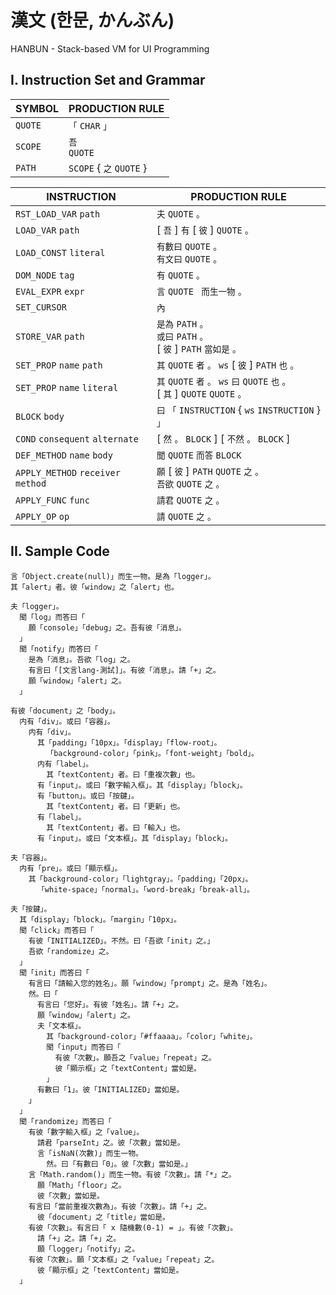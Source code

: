 # 漢文 (한문, かんぶん)
HANBUN - Stack-based VM for UI Programming

## I. Instruction Set and Grammar

| SYMBOL | PRODUCTION RULE           |
| ------ | -------------------- |
| `QUOTE`  | `「` `CHAR` `」`       |
| `SCOPE`  | `吾` <br> `QUOTE`      |
| `PATH`   | `SCOPE` { `之` `QUOTE` } |

| INSTRUCTION                      | PRODUCTION RULE                                                                   |
| -------------------------------- | ----------------------------------------------------------------------------- |
| `RST_LOAD_VAR` `path`              | `夫` `QUOTE` `。`                                                               |
| `LOAD_VAR` `path`                  | [ `吾` ] `有` [ `彼` ] `QUOTE` `。`                                             |
| `LOAD_CONST` `literal`             | `有數曰` `QUOTE` `。` <br> `有文曰` `QUOTE` `。`                                  |
| `DOM_NODE` `tag`                   | `有` `QUOTE` `。`                                                               |
| `EVAL_EXPR` `expr`                 | `言` `QUOTE` ` 而生一物` `。`                                                   |
| `SET_CURSOR`                       | `內`                                                                          |
| `STORE_VAR` `path`                 | `是為` `PATH` `。` <br> `或曰` `PATH` `。`<br> [ `彼` ] `PATH` `當如是` `。`          |
| `SET_PROP` `name` `path`           | `其` `QUOTE` `者` `。` `ws` [ `彼` ] `PATH` `也` `。`                             |
| `SET_PROP` `name` `literal`        | `其` `QUOTE` `者` `。` `ws` `曰` `QUOTE` `也` `。` <br> [ `其` ] `QUOTE` `QUOTE` `。` |
| `BLOCK` `body`                     | `曰` `「` `INSTRUCTION` { `ws` `INSTRUCTION` } `」`                               |
| `COND` `consequent` `alternate`    | [ `然` `。` `BLOCK` ] [ `不然` `。` `BLOCK` ]                                     |
| `DEF_METHOD` `name` `body`         | `聞` `QUOTE` `而答` `BLOCK`                                                       |
| `APPLY_METHOD` `receiver` `method` | `願` [ `彼` ] `PATH` `QUOTE` `之` `。` <br> `吾欲` `QUOTE` `之` `。`                |
| `APPLY_FUNC` `func`                | `請君` `QUOTE` `之` `。`                                                        |
| `APPLY_OP` `op`                    | `請` `QUOTE` `之` `。`                                                          |

## II. Sample Code

```
言「Object.create(null)」而生一物。是為「logger」。
其「alert」者。彼「window」之「alert」也。

夫「logger」。
  聞「log」而答曰「
    願「console」「debug」之。吾有彼「消息」。
  」
  聞「notify」而答曰「
    是為「消息」。吾欲「log」之。
    有言曰「[文言lang-測試]」。有彼「消息」。請「+」之。
    願「window」「alert」之。
  」

有彼「document」之「body」。
  内有「div」。或曰「容器」。
    内有「div」。
      其「padding」「10px」。「display」「flow-root」。
        「background-color」「pink」。「font-weight」「bold」。
      内有「label」。
        其「textContent」者。曰「重複次數」也。
      有「input」。或曰「數字輸入框」。其「display」「block」。
      有「button」。或曰「按鍵」。
        其「textContent」者。曰「更新」也。
      有「label」。
        其「textContent」者。曰「輸入」也。
      有「input」。或曰「文本框」。其「display」「block」。

夫「容器」。
  内有「pre」。或曰「顯示框」。
    其「background-color」「lightgray」。「padding」「20px」。
      「white-space」「normal」。「word-break」「break-all」。

夫「按鍵」。
  其「display」「block」。「margin」「10px」。
  聞「click」而答曰「
    有彼「INITIALIZED」。不然。曰「吾欲「init」之。」
    吾欲「randomize」之。
  」
  聞「init」而答曰「
    有言曰「請輸入您的姓名」。願「window」「prompt」之。是為「姓名」。
    然。曰「
      有言曰「您好」。有彼「姓名」。請「+」之。
      願「window」「alert」之。
      夫「文本框」。
        其「background-color」「#ffaaaa」。「color」「white」。
        聞「input」而答曰「
          有彼「次數」。願吾之「value」「repeat」之。
          彼「顯示框」之「textContent」當如是。
        」
      有數曰「1」。彼「INITIALIZED」當如是。
    」
  」
  聞「randomize」而答曰「
    有彼「數字輸入框」之「value」。
      請君「parseInt」之。彼「次數」當如是。
      言「isNaN(次數)」而生一物。
        然。曰「有數曰「0」。彼「次數」當如是。」
    言「Math.random()」而生一物。有彼「次數」。請「*」之。
      願「Math」「floor」之。
      彼「次數」當如是。
    有言曰「當前重複次數為」。有彼「次數」。請「+」之。
      彼「document」之「title」當如是。
    有彼「次數」。有言曰「 x 隨機數(0-1) = 」。有彼「次數」。
      請「+」之。請「+」之。
      願「logger」「notify」之。
    有彼「次數」。願「文本框」之「value」「repeat」之。
      彼「顯示框」之「textContent」當如是。
  」
```
